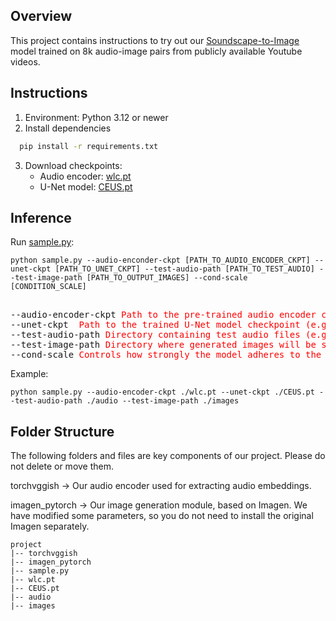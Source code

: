 
<!-- ABOUT THE PROJECT -->
## Overview
This project contains instructions to try out our [Soundscape-to-Image](https://github.com/GISense/Soundscape-to-Image/tree/main) model trained on 8k audio-image pairs from publicly available Youtube videos. 

 ## Instructions
1. Environment: Python 3.12 or newer  
2. Install dependencies
```bash
  pip install -r requirements.txt
  ```
3. Download checkpoints:
   - Audio encoder: <a href="https://drive.google.com/file/d/1QsF_tdm5Vk-qQ8kxfAAMs-xjKMDSpl5x/view?usp=drive_link" target="_blank">wlc.pt</a> 
   - U-Net model: <a href="https://drive.google.com/file/d/1ZQDRqwDZ51-Geq0MNrPtTZTSpOZdB6TJ/view?usp=sharing" target="_blank">CEUS.pt</a>

## Inference
Run [sample.py](sample.py):

```
python sample.py --audio-enconder-ckpt [PATH_TO_AUDIO_ENCODER_CKPT] --unet-ckpt [PATH_TO_UNET_CKPT] --test-audio-path [PATH_TO_TEST_AUDIO] --test-image-path [PATH_TO_OUTPUT_IMAGES] --cond-scale [CONDITION_SCALE]
```

<pre> 
--audio-encoder-ckpt <span style="color:red">Path to the pre-trained audio encoder checkpoint (e.g., ./wlc.pt).</span> 
--unet-ckpt  <span style="color:red">Path to the trained U-Net model checkpoint (e.g., ./CEUS.pt).</span> 
--test-audio-path <span style="color:red">Directory containing test audio files (e.g., ./audio).</span> 
--test-image-path <span style="color:red">Directory where generated images will be saved (e.g., ./images).</span> 
--cond-scale <span style="color:red">Controls how strongly the model adheres to the audio features (default: 5.0).</span> </pre>

Example:
```
python sample.py --audio-encoder-ckpt ./wlc.pt --unet-ckpt ./CEUS.pt --test-audio-path ./audio --test-image-path ./images
```

## Folder Structure
The following folders and files are key components of our project. Please do not delete or move them.

torchvggish → Our audio encoder used for extracting audio embeddings.

imagen_pytorch → Our image generation module, based on Imagen. We have modified some parameters, so you do not need to install the original Imagen separately.
```
project
|-- torchvggish
|-- imagen_pytorch
|-- sample.py
|-- wlc.pt
|-- CEUS.pt
|-- audio
|-- images
```
